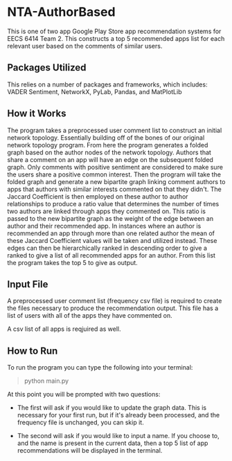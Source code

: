 # NTA-AuthorBased

This is one of two app Google Play Store app recommendation systems for EECS 6414 Team 2.
This constructs a top 5 recommended apps list for each relevant user based on the comments of similar users.

## Packages Utilized

This relies on a number of packages and frameworks, which includes:
VADER Sentiment, NetworkX, PyLab, Pandas, and MatPlotLib

## How it Works

The program takes a preprocessed user comment list to construct an initial network topology. Essentially building off of the bones of our original network topology program.
From here the program generates a folded graph based on the author nodes of the network topology. Authors that share a comment on an app will have an edge on the subsequent folded graph.
Only comments with positive sentiment are considered to make sure the users share a positive common interest.
Then the program will take the folded graph and generate a new bipartite graph linking comment authors to apps that authors with similar interests commented on that they didn't.
The Jaccard Coefficient is then employed on these author to author relationships to produce a ratio value that determines the number of times two authors are linked through apps they commented on.
This ratio is passed to the new bipartite graph as the weight of the edge between an author and their recommended app.
In instances where an author is recommended an app through more than one related author the mean of these Jaccard Coefficient values will be taken and utilized instead.
These edges can then be hierarchically ranked in descending order to give a ranked to give a list of all recommended apps for an author.
From this list the program takes the top 5 to give as output.

## Input File

A preprocessed user comment list (frequency csv file) is required to create the files necessary to produce the recommendation output.
This file has a list of users with all of the apps they have commented on.

A csv list of all apps is reqjuired as well.

## How to Run

To run the program you can type the following into your terminal:

> python main.py

At this point you will be prompted with two questions:

- The first will ask if you would like to update the graph data.
This is necessary for your first run, but if it's already been processed, and the frequency file is unchanged, you can skip it.

- The second will ask if you would like to input a name.
If you choose to, and the name is present in the current data, then a top 5 list of app recommendations will be displayed in the terminal.